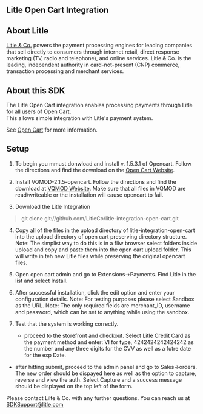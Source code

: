 Litle Open Cart Integration
---------------------------

About Litle
------------
[Litle &amp; Co.](http://www.litle.com) powers the payment processing engines for leading companies that sell directly to consumers through  internet retail, direct response marketing (TV, radio and telephone), and online services. Litle & Co. is the leading, independent authority in card-not-present (CNP) commerce, transaction processing and merchant services.


About this SDK
--------------
The Litle Open Cart integration enables processing payments through Litle for all users of Open Cart.  
This allows simple integration with Litle's payment system.

See [Open Cart]("http://www.opencart.com/") for more information.


Setup
-----

1) To begin you mmust donwload and install v. 1.5.3.1 of Opencart. Follow the directions and find the download on the [Open Cart Website]("http://www.opencart.com/").

2) Install VQMOD-2.1.5-opencart. Follow the directions and find the download at  [VQMOD Website]("http://code.google.com/p/vqmod/"). Make sure that all files in VQMOD are read/writeable or the installation will cause opencart to fail.
 
3) Download the Litle Integration 

>git clone git://github.com/LitleCo/litle-integration-open-cart.git

4) Copy all of the files in the upload directory of litle-integration-open-cart into the upload directory of open cart preserving directory structure.
   Note: The simplist way to do this is in a fliw browser select folders inside upload and copy and paste them into the open cart upload folder. This will write in teh new Litle files while preserving the original opencart files.
   
5) Open open cart admin and go to Extensions->Payments. Find Litle in the list and select Install. 

6) After successful installation, click the edit option and enter your configuration details.
   Note: For testing purposes please select Sandbox as the URL.
   Note: The only required fields are merchant_ID, username and password, which can be set to anything while using the sandbox.

7) Test that the system is working correctly.

   - proceed to the storefront and checkout. Select Litle Credit Card as the payment method and enter:
     VI for type, 4242424242424242 as the number and any three digits for the CVV as well as a futre date for the exp Date.
 
  - after hitting submit, proceed to the admin panel and go to Sales->orders. The new order should be dispayed here as well as the option to capture, reverse and view the auth. Select Capture and a success message should be displayed on the top left of the form. 

Please contact Lilte & Co. with any further questions.   You can reach us at SDKSupport@litle.com